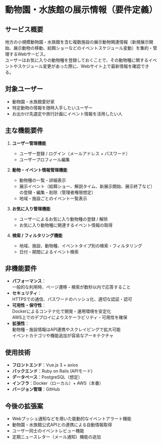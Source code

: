 # 動物園・水族館の展示情報（要件定義）

## サービス概要
地方の小規模動物園・水族館を含む複数施設の展示動物関連情報（新規展示開始、展示動物の移動、給餌ショーなどのイベントスケジュール変動）を集約・管理するWebサービス。  
ユーザーはお気に入りの動物種を登録しておくことで、その動物種に関するイベントやスケジュール変更があった際に、Webサイト上で最新情報を確認できる。

## 対象ユーザー
- 動物園・水族館愛好家
- 特定動物の情報を随時入手したいユーザー
- お出かけ先選定や旅行計画にイベント情報を活用したい人

## 主な機能要件
1. **ユーザー管理機能**  
   - ユーザー登録 / ログイン（メールアドレス + パスワード）
   - ユーザープロフィール編集

2. **動物・イベント情報管理機能**  
   - 動物種の一覧・詳細表示
   - 展示イベント（給餌ショー、解説タイム、新展示開始、展示終了など）の登録・編集・削除（管理者権限想定）
   - 地域・施設ごとのイベント一覧表示

3. **お気に入り管理機能**  
   - ユーザーによるお気に入り動物種の登録 / 解除
   - お気に入り動物種に関連するイベント情報の取得

4. **検索 / フィルタリング機能**  
   - 地域、施設、動物種、イベントタイプ別の検索・フィルタリング
   - 日付・期間によるイベント検索

## 非機能要件
- **パフォーマンス**：  
  一般的な利用時、ページ遷移・検索が数秒以内で応答すること
- **セキュリティ**：  
  HTTPSでの通信、パスワードのハッシュ化、適切な認証・認可
- **可用性・保守性**：  
  Dockerによるコンテナ化で開発・運用環境を安定化  
  AWS上でのデプロイによりスケーラビリティ・可用性を確保
- **拡張性**：  
  動物種・施設情報はAPI連携やスクレイピングで拡大可能  
  イベントカテゴリや機能追加が容易なアーキテクチャ

## 使用技術
- **フロントエンド**：Vue.js 3 + axios
- **バックエンド**：Ruby on Rails (APIモード)
- **データベース**：PostgreSQL（想定）
- **インフラ**：Docker（ローカル）+ AWS（本番）
- **バージョン管理**：GitHub

## 今後の拡張案
- Webプッシュ通知などを用いた能動的なイベントアラート機能
- 動物園・水族館公式APIとの連携による自動情報取得
- ユーザー同士のイベントレビュー機能
- 定期ニュースレター（メール通知）機能の追加
